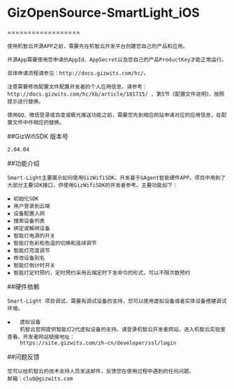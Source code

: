 # GizOpenSource-SmartLight_iOS
==================

	使用机智云开源APP之前，需要先在机智云开发平台创建您自己的产品和应用。
    
    开源App需要使用您申请的AppId、AppSecret以及您自己的产品ProductKey才能正常运行。
    
    具体申请流程请参见：http://docs.gizwits.com/hc/。
    
    注意需要修改配置文件配置开发者的个人应用信息，请参考：http://docs.gizwits.com/hc/kb/article/181715/ ，第5节《配置文件说明》，按照提示进行替换。
    
    使用QQ、微信登录或百度或极光推送功能之前，需要您先到相应网站申请对应的应用信息，在配置文件中作相应的替换。


##GizWifiSDK 版本号

    2.04.04

##功能介绍

    Smart-Light主要展示如何使用GizWifiSDK，开发基于GAgent智能硬件APP。项目中用到了大部分主要SDK接口，供使用GizWifiSDK的开发者参考。主要功能如下：
    
    ▪ 初始化SDK
    ▪ 用户登录到云端
    ▪ 设备配置入网
    ▪ 搜索设备列表
    ▪ 绑定或解绑设备
    ▪ 智能灯电源的开关
    ▪ 智能灯色彩和色温的切换和连续调节
    ▪ 智能灯亮度调节    
    ▪ 修改设备别名
    ▪ 智能灯倒计时开关
    ▪ 智能灯定时预约，定时预约采用云端定时下发命令的形式，可以不限次数预约


##硬件依赖

    Smart-Light 项目调试，需要有调试设备的支持，您可以使用虚拟设备或者实体设备搭建调试环境。

	▪	虚拟设备
        机智云官网提供智能灯2代虚拟设备的支持。请登录机智云开发者网站，进入机智云实验室查看。开发者网站链接地址：
        https://site.gizwits.com/zh-cn/developer/ssl/login
        


##问题反馈

    您可以给机智云的技术支持人员发送邮件，反馈您在使用过程中遇到的任何问题。
    邮箱：club@gizwits.com


